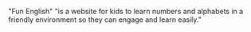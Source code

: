"Fun English"
"is a website for kids to learn numbers and alphabets in a friendly environment so they can engage and learn easily."

